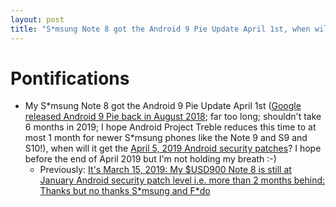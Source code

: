 ```yaml
---
layout: post
title: "S*msung Note 8 got the Android 9 Pie Update April 1st, when will it get the April 5, 2019 Android security patches?"
---
```


# Pontifications

* My S\*msung Note 8 got the Android 9 Pie Update April 1st ([Google released Android 9 Pie back in August 2018](https://en.wikipedia.org/wiki/Android_Pie); far too long; shouldn't take 6 months in 2019; I hope Android Project Treble reduces this time to at most 1 month for newer S\*msung phones like the Note 9 and S9 and S10!), when will it get the [April 5, 2019 Android security patches](https://source.android.com/security/bulletin/2019-04-01#framework)? I hope before the end of April 2019 but I'm not holding my breath :-)
    * Previously: [It's March 15, 2019: My $USD900 Note 8 is still at January Android security patch level i.e. more than 2 months behind: Thanks but no thanks S\*msung and F\*do](http://rolandtanglao.com/2019/03/15/p1-note8-15march2019-900-usd-phone-more-than-two-months-behind-security-updates/)